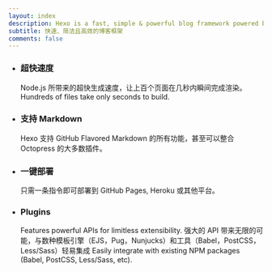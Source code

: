 ```yaml
---
layout: index
description: Hexo is a fast, simple & powerful blog framework powered by Node.js.
subtitle: 快速、简洁且高效的博客框架
comments: false
---
```


<ul id="intro-feature-list">
  <li class="intro-feature-wrap">
    <div class="intro-feature">
      <div class="intro-feature-icon">
        <i class="fa fa-bolt"></i>
      </div>
      <h3 class="intro-feature-title">超快速度</h3>
      <p class="intro-feature-desc">Node.js 所带来的超快生成速度，让上百个页面在几秒内瞬间完成渲染。 Hundreds of files take only seconds to build.</p>
    </div>
  </li>
  <li class="intro-feature-wrap">
    <div class="intro-feature">
      <div class="intro-feature-icon">
        <i class="fa fa-pencil"></i>
      </div>
      <h3 class="intro-feature-title">支持 Markdown</h3>
      <p class="intro-feature-desc">Hexo 支持 GitHub Flavored Markdown 的所有功能，甚至可以整合 Octopress 的大多数插件。</p>
    </div></li><li class="intro-feature-wrap">
    <div class="intro-feature">
      <div class="intro-feature-icon">
        <i class="fa fa-cloud-upload"></i>
      </div>
      <h3 class="intro-feature-title">一键部署</h3>
        <p class="intro-feature-desc">只需一条指令即可部署到 GitHub Pages, Heroku 或其他平台。</p>
      </div></li><li class="intro-feature-wrap">
    <div class="intro-feature">
      <div class="intro-feature-icon">
        <i class="fa fa-cog"></i>
      </div>
      <h3 class="intro-feature-title">Plugins</h3>
      <p class="intro-feature-desc">Features powerful APIs for limitless extensibility. 强大的 API 带来无限的可能，与数种模板引擎（EJS，Pug，Nunjucks）和工具（Babel，PostCSS，Less/Sass）轻易集成 Easily integrate with existing NPM packages (Babel, PostCSS, Less/Sass, etc).</p>
    </div>
  </li>
</ul>
